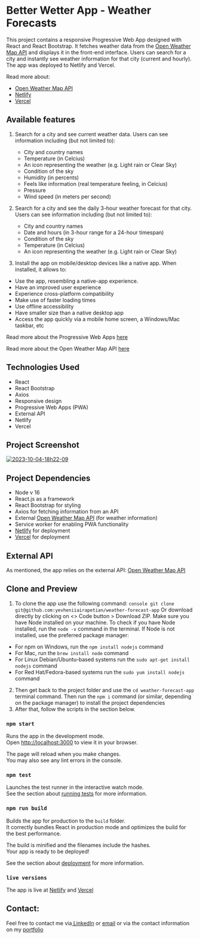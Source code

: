 # Better Wetter App - Weather Forecasts

This project contains a responsive Progressive Web App designed with React and React Bootstrap. It fetches weather data from the [Open Weather Map API](https://openweathermap.org/) and displays it in the front-end interface. Users can search for a city and instantly see weather information for that city (current and hourly). The app was deployed to Netlify and Vercel.

Read more about:
- [Open Weather Map API](https://openweathermap.org/)
- [Netlify](https://www.netlify.com/)
- [Vercel](https://vercel.com/)

## Available features

1. Search for a city and see current weather data.
   Users can see information including (but not limited to):
   - City and country names
   - Temperature (in Celcius)
   - An icon representing the weather (e.g. Light rain or Clear Sky)
   - Condition of the sky
   - Humidity (in percents)
   - Feels like information (real temperature feeling, in Celcius)
   - Pressure
   - Wind speed (in meters per second)
   
2. Search for a city and see the daily 3-hour weather forecast for that city.
   Users can see information including (but not limited to):
   - City and country names
   - Date and hours (in 3-hour range for a 24-hour timespan)
   - Condition of the sky
   - Temperature (in Celcius)
   - An icon representing the weather (e.g. Light rain or Clear Sky)
3. Install the app on mobile/desktop devices like a native app.
When installed, it allows to:
- Use the app, resembling a native-app experience.
- Have an improved user experience
- Experience cross-platform compatibility
- Make use of faster loading times
- Use offline accessibility
- Have smaller size than a native desktop app
- Access the app quickly via a mobile home screen, a Windows/Mac taskbar, etc

Read more about the Progressive Web Apps [here](https://www.itaims.com/blog/benefits-of-progressive-web-apps-pwa-advantages-and-disadvantages)

Read more about the Open Weather Map API [here](https://openweathermap.org/)


## Technologies Used
- React
- React Bootstrap
- Axios
- Responsive design
- Progressive Web Apps (PWA)
- External API
- Netlify
- Vercel

## Project Screenshot
<a href="[https://ibb.co/vZWMYxN](https://ibb.co/vZWMYxN)"><img src="https://i.ibb.co/GcDrTvZ/2024-06-17-00h45-41.png" alt="2023-10-04-18h22-09" border="0"></a>       

## Project Dependencies
- Node v 16
- React.js as a framework
- React Bootstrap for styling
- Axios for fetching information from an API
- External [Open Weather Map API](https://openweathermap.org/) (for weather information)
- Service worker for enabling PWA functionality
- [Netlify](https://www.netlify.com/) for deployment
- [Vercel](https://vercel.com/) for deployment

## External API 
As mentioned, the app relies on the external API: 
[Open Weather Map API](https://openweathermap.org/)


## Clone and Preview 
1. To clone the app use the following command:
```console git clone git@github.com:yevheniiairapetian/weather-forecast-app```
Or download directly by clicking on <> Code button > Download ZIP. Make sure you have Node installed on your machine. To check if you have Node installed, run the ```node -v``` command in the terminal. If Node is not installed, use the preferred package manager:
- For npm on Windows, run the ```npm install nodejs``` command 
- For Mac, run the ```brew install node``` command
- For Linux Debian/Ubuntu-based systems run the ```sudo apt-get install nodejs``` command
- For Red Hat/Fedora-based systems run the ```sudo yum install nodejs```
command
2. Then get back to the project folder and use the ```cd weather-forecast-app``` terminal command. Then run the ```npm i``` command (or similar, depending on the package manager) to install the project dependencies
  3. After that, follow the scripts in the section below.

### `npm start`

Runs the app in the development mode.\
Open [http://localhost:3000](http://localhost:3000) to view it in your browser.

The page will reload when you make changes.\
You may also see any lint errors in the console.

### `npm test`

Launches the test runner in the interactive watch mode.\
See the section about [running tests](https://facebook.github.io/create-react-app/docs/running-tests) for more information.

### `npm run build`

Builds the app for production to the `build` folder.\
It correctly bundles React in production mode and optimizes the build for the best performance.

The build is minified and the filenames include the hashes.\
Your app is ready to be deployed!

See the section about [deployment](https://facebook.github.io/create-react-app/docs/deployment) for more information.

### `live versions`
The app is live at [Netlify](https://better-wetter.netlify.app/) and [Vercel](https://better-wetter.vercel.app/)

## Contact:
Feel free to contact me via[ LinkedIn](https://www.linkedin.com/in/yevheniiairapetian/) or [email](mailto:contact@yevheniiairapetian.com) or via the contact information on my [portfolio](https://yevheniiairapetian.com/#/contact) 

